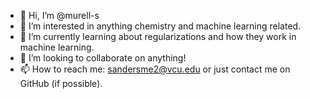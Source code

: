 - 👋 Hi, I’m @murell-s
- 👀 I’m interested in anything chemistry and machine learning related.
- 🌱 I’m currently learning about regularizations and how they work in machine learning.
- 💞️ I’m looking to collaborate on anything!
- 📫 How to reach me: sandersme2@vcu.edu or just contact me on GitHub (if possible). 

<!---
murell-s/murell-s is a ✨ special ✨ repository because its `README.md` (this file) appears on your GitHub profile.
You can click the Preview link to take a look at your changes.
--->
